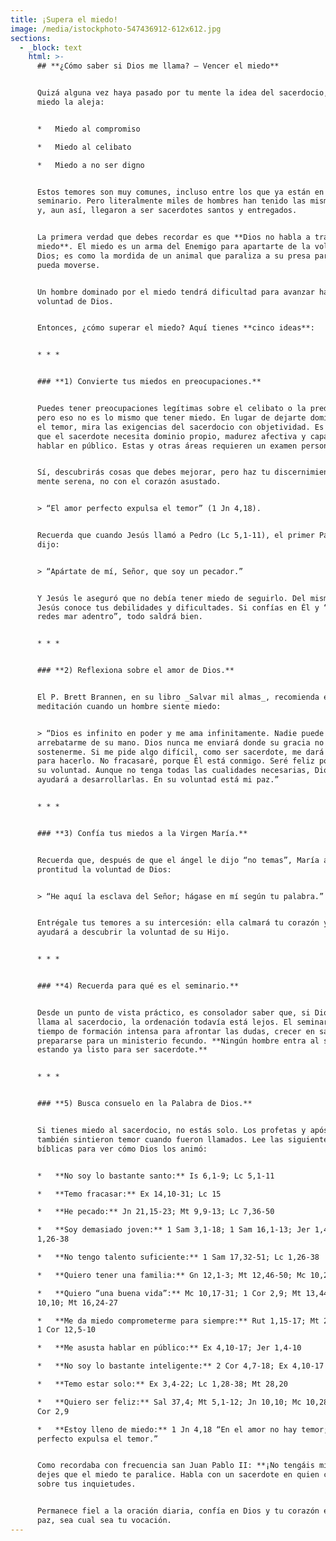 ```yaml
---
title: ¡Supera el miedo!
image: /media/istockphoto-547436912-612x612.jpg
sections:
  - _block: text
    html: >-
      ## **¿Cómo saber si Dios me llama? — Vencer el miedo**


      Quizá alguna vez haya pasado por tu mente la idea del sacerdocio, pero el
      miedo la aleja:


      *   Miedo al compromiso

      *   Miedo al celibato

      *   Miedo a no ser digno


      Estos temores son muy comunes, incluso entre los que ya están en el
      seminario. Pero literalmente miles de hombres han tenido las mismas dudas
      y, aun así, llegaron a ser sacerdotes santos y entregados.


      La primera verdad que debes recordar es que **Dios no habla a través del
      miedo**. El miedo es un arma del Enemigo para apartarte de la voluntad de
      Dios; es como la mordida de un animal que paraliza a su presa para que no
      pueda moverse.


      Un hombre dominado por el miedo tendrá dificultad para avanzar hacia la
      voluntad de Dios.


      Entonces, ¿cómo superar el miedo? Aquí tienes **cinco ideas**:


      * * *


      ### **1) Convierte tus miedos en preocupaciones.**


      Puedes tener preocupaciones legítimas sobre el celibato o la predicación,
      pero eso no es lo mismo que tener miedo. En lugar de dejarte dominar por
      el temor, mira las exigencias del sacerdocio con objetividad. Es verdad
      que el sacerdote necesita dominio propio, madurez afectiva y capacidad de
      hablar en público. Estas y otras áreas requieren un examen personal serio.


      Sí, descubrirás cosas que debes mejorar, pero haz tu discernimiento con la
      mente serena, no con el corazón asustado.


      > “El amor perfecto expulsa el temor” (1 Jn 4,18).


      Recuerda que cuando Jesús llamó a Pedro (Lc 5,1-11), el primer Papa le
      dijo:


      > “Apártate de mí, Señor, que soy un pecador.”


      Y Jesús le aseguró que no debía tener miedo de seguirlo. Del mismo modo,
      Jesús conoce tus debilidades y dificultades. Si confías en Él y “echas las
      redes mar adentro”, todo saldrá bien.


      * * *


      ### **2) Reflexiona sobre el amor de Dios.**


      El P. Brett Brannen, en su libro _Salvar mil almas_, recomienda esta
      meditación cuando un hombre siente miedo:


      > “Dios es infinito en poder y me ama infinitamente. Nadie puede
      arrebatarme de su mano. Dios nunca me enviará donde su gracia no pueda
      sostenerme. Si me pide algo difícil, como ser sacerdote, me dará la gracia
      para hacerlo. No fracasaré, porque Él está conmigo. Seré feliz porque hago
      su voluntad. Aunque no tenga todas las cualidades necesarias, Dios me
      ayudará a desarrollarlas. En su voluntad está mi paz.”


      * * *


      ### **3) Confía tus miedos a la Virgen María.**


      Recuerda que, después de que el ángel le dijo “no temas”, María aceptó con
      prontitud la voluntad de Dios:


      > “He aquí la esclava del Señor; hágase en mí según tu palabra.”


      Entrégale tus temores a su intercesión: ella calmará tu corazón y te
      ayudará a descubrir la voluntad de su Hijo.


      * * *


      ### **4) Recuerda para qué es el seminario.**


      Desde un punto de vista práctico, es consolador saber que, si Dios te
      llama al sacerdocio, la ordenación todavía está lejos. El seminario es un
      tiempo de formación intensa para afrontar las dudas, crecer en santidad y
      prepararse para un ministerio fecundo. **Ningún hombre entra al seminario
      estando ya listo para ser sacerdote.**


      * * *


      ### **5) Busca consuelo en la Palabra de Dios.**


      Si tienes miedo al sacerdocio, no estás solo. Los profetas y apóstoles
      también sintieron temor cuando fueron llamados. Lee las siguientes citas
      bíblicas para ver cómo Dios los animó:


      *   **No soy lo bastante santo:** Is 6,1-9; Lc 5,1-11

      *   **Temo fracasar:** Ex 14,10-31; Lc 15

      *   **He pecado:** Jn 21,15-23; Mt 9,9-13; Lc 7,36-50

      *   **Soy demasiado joven:** 1 Sam 3,1-18; 1 Sam 16,1-13; Jer 1,4-10; Lc
      1,26-38

      *   **No tengo talento suficiente:** 1 Sam 17,32-51; Lc 1,26-38

      *   **Quiero tener una familia:** Gn 12,1-3; Mt 12,46-50; Mc 10,28-30

      *   **Quiero “una buena vida”:** Mc 10,17-31; 1 Cor 2,9; Mt 13,44-46; Jn
      10,10; Mt 16,24-27

      *   **Me da miedo comprometerme para siempre:** Rut 1,15-17; Mt 28,16-20;
      1 Cor 12,5-10

      *   **Me asusta hablar en público:** Ex 4,10-17; Jer 1,4-10

      *   **No soy lo bastante inteligente:** 2 Cor 4,7-18; Ex 4,10-17

      *   **Temo estar solo:** Ex 3,4-22; Lc 1,28-38; Mt 28,20

      *   **Quiero ser feliz:** Sal 37,4; Mt 5,1-12; Jn 10,10; Mc 10,28-31; 1
      Cor 2,9

      *   **Estoy lleno de miedo:** 1 Jn 4,18 “En el amor no hay temor; el amor
      perfecto expulsa el temor.”


      Como recordaba con frecuencia san Juan Pablo II: **¡No tengáis miedo!** No
      dejes que el miedo te paralice. Habla con un sacerdote en quien confíes
      sobre tus inquietudes.


      Permanece fiel a la oración diaria, confía en Dios y tu corazón estará en
      paz, sea cual sea tu vocación.
---
```


